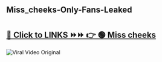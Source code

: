 
 ## Miss_cheeks-Only-Fans-Leaked

# <h2><a href="https://clipsfans.com/Miss_cheeks&ref=git">🔗 Click to LINKS ⏩⏩ 👉 🟢 Miss cheeks </a></h2>

<a href="https://clipsfans.com/Miss_cheeks&ref=git" rel="nofollow" data-target="animated-image.originalLink"><img src="https://i.ibb.co.com/xMMVF88/686577567.gif" alt="Viral Video Original" style="max-width: 100%; display: inline-block;" data-target="animated-image.originalImage"></a>
